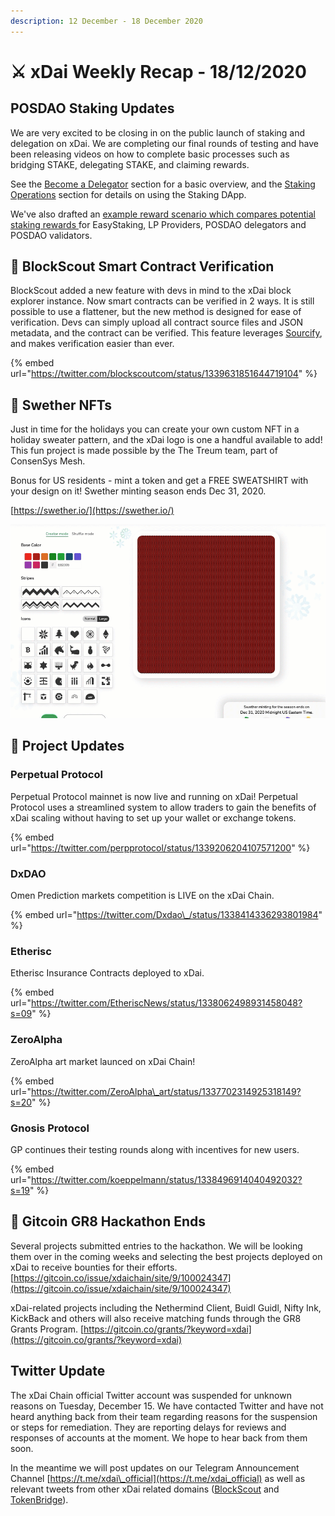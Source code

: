 ```yaml
---
description: 12 December - 18 December 2020
---
```


# ⚔️ xDai Weekly Recap - 18/12/2020

## POSDAO Staking Updates

We are very excited to be closing in on the public launch of staking and delegation on xDai. We are completing our final rounds of testing and have been releasing videos on how to complete basic processes such as bridging STAKE, delegating STAKE, and claiming rewards. 

See the [Become a Delegator](../../../../for-stakers/staking-protocol/become-a-delegator.md) section for a basic overview, and the [Staking Operations](../../../../for-stakers/staking-protocol/staking-operations/) section for details on using the Staking DApp.

We've also drafted an [example reward scenario which compares potential staking rewards ](../../../../for-stakers/stake-token/stake-reward-mechanics/staking-rewards-comparison.md)for EasyStaking, LP Providers, POSDAO delegators and POSDAO validators.

##  👷 BlockScout Smart Contract Verification

BlockScout added a new feature with devs in mind to the xDai block explorer instance. Now smart contracts can be verified in 2 ways. It is still possible to use a flattener, but the new method is designed for ease of verification. Devs can simply upload all contract source files and JSON metadata, and the contract can be verified. This feature leverages [Sourcify](https://sourcify.dev/), and makes verification easier than ever.

{% embed url="https://twitter.com/blockscoutcom/status/1339631851644719104" %}

## 🎄 Swether NFTs

Just in time for the holidays you can create your own custom NFT in a holiday sweater pattern, and the xDai logo is one a handful available to add! This fun project is made possible by the The Treum team, part of ConsenSys Mesh.  
  
Bonus for US residents - mint a token and get a FREE SWEATSHIRT with your design on it! Swether minting season ends Dec 31, 2020.  
  
[https://swether.io/](https://swether.io/)

![](../../../../.gitbook/assets/2020-12-17_21-21-00.gif)



## 🦋 Project Updates

### Perpetual Protocol

Perpetual Protocol mainnet is now live and running on xDai! Perpetual Protocol uses a streamlined system to allow traders to gain the benefits of xDai scaling without having to set up your wallet or exchange tokens.

{% embed url="https://twitter.com/perpprotocol/status/1339206204107571200" %}

### DxDAO

Omen Prediction markets competition is LIVE on the xDai Chain.

{% embed url="https://twitter.com/Dxdao\_/status/1338414336293801984" %}

### Etherisc

Etherisc Insurance Contracts deployed to xDai.

{% embed url="https://twitter.com/EtheriscNews/status/1338062498931458048?s=09" %}

### ZeroAlpha

ZeroAlpha art market launced on xDai Chain!

{% embed url="https://twitter.com/ZeroAlpha\_art/status/1337702314925318149?s=20" %}

### Gnosis Protocol

GP continues their testing rounds along with incentives for new users.

{% embed url="https://twitter.com/koeppelmann/status/1338496914040492032?s=19" %}

## 🌳 Gitcoin GR8 Hackathon Ends

Several projects submitted entries to the hackathon. We will be looking them over in the coming weeks and selecting the best projects deployed on xDai to receive bounties for their efforts. [https://gitcoin.co/issue/xdaichain/site/9/100024347](https://gitcoin.co/issue/xdaichain/site/9/100024347)

xDai-related projects including the Nethermind Client, Buidl Guidl, Nifty Ink, KickBack and others will also receive matching funds through the GR8 Grants Program. [https://gitcoin.co/grants/?keyword=xdai](https://gitcoin.co/grants/?keyword=xdai)

## Twitter Update

The xDai Chain official Twitter account was suspended for unknown reasons on Tuesday, December 15.  We have contacted Twitter and have not heard anything back from their team regarding reasons for the suspension or steps for remediation.  They are reporting delays for reviews and responses of accounts at the moment. We hope to hear back from them soon. 

In the meantime we will post updates on our Telegram Announcement Channel [https://t.me/xdai\_official](https://t.me/xdai_official) as well as relevant tweets from other xDai related domains \([BlockScout](https://twitter.com/blockscoutcom) and [TokenBridge](https://twitter.com/_tokenbridge)\). 

